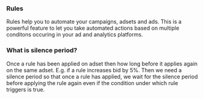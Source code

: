### Rules 
Rules help you to automate your campaigns, adsets and ads. This is a powerful feature to let you take automated actions based on multiple conditons occuring in your ad and analytics platforms.


### What is silence period?
Once a rule has been applied on adset then how long before it applies again on the same adset. E.g. if a rule increases bid by 5%. Then we need a silence period so that once a rule has applied, we wait for the silence period before applying the rule again even if the condition under which rule triggers is true.



